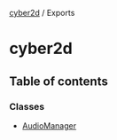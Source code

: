 [cyber2d](README.md) / Exports

# cyber2d

## Table of contents

### Classes

- [AudioManager](classes/AudioManager.md)

